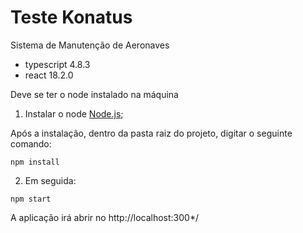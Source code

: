 # Teste Konatus
 Sistema de Manutenção de Aeronaves
 
- typescript 4.8.3
- react  18.2.0

Deve se ter o node instalado na máquina

1. Instalar o node [Node.js](https://nodejs.org/en/);

Após a instalação, dentro da pasta raiz do projeto, digitar o seguinte comando:

```
npm install
```

2. Em seguida:

```
npm start
```
A aplicação irá abrir no http://localhost:300*/
